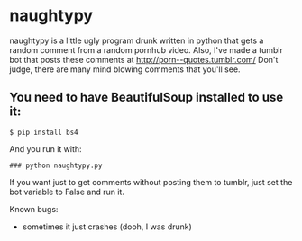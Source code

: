 # naughtypy

naughtypy is a little ugly program drunk written in python that gets a random comment from a random pornhub video. Also, I've made a tumblr bot that posts these comments at http://porn--quotes.tumblr.com/
Don't judge, there are many mind blowing comments that you'll see. 

## You need to have BeautifulSoup installed to use it:

	$ pip install bs4

And you run it with: 

	### python naughtypy.py

If you want just to get comments without posting them to tumblr, just set the bot variable to False and run it.

Known bugs:
* sometimes it just crashes (dooh, I was drunk)